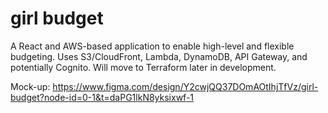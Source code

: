 # girl budget

A React and AWS-based application to enable high-level and flexible budgeting. Uses S3/CloudFront, Lambda, DynamoDB, API Gateway, and potentially Cognito. Will move to Terraform later in development.

Mock-up: https://www.figma.com/design/Y2cwjQQ37DOmAOtIhjTfVz/girl-budget?node-id=0-1&t=daPG1lkN8yksixwf-1

